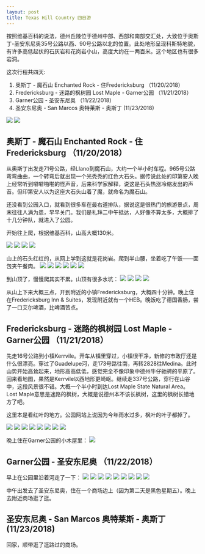 ```yaml
---
layout: post
title: Texas Hill Country 四日游
---
```


按照维基百科的说法，德州丘陵位于德州中部、西部和南部交汇处，大致位于奥斯丁-圣安东尼奥35号公路以西、90号公路以北的位置。此处地形呈现科斯特地貌，有许多高低起伏的石灰岩和花岗岩小山，高度大约在一两百米。这个地区也有很多岩洞。

这次行程共四天:

1. 奥斯丁 - 魔石山 Enchanted Rock - 住Fredericksburg （11/20/2018）
2. Fredericksburg - 迷路的枫树园 Lost Maple - Garner公园 （11/21/2018）
3. Garner公园 - 圣安东尼奥 （11/22/2018）
4. 圣安东尼奥 - San Marcos 奥特莱斯 - 奥斯丁 (11/23/2018)

![](/images/2018-11-23-Hill-Country/hill-country-map-1.jpg)
![](/images/2018-11-23-Hill-Country/hill-country-map-2.jpg)

## 奥斯丁 - 魔石山 Enchanted Rock - 住Fredericksburg （11/20/2018）

从奥斯丁出发走71号公路，经Llano到魔石山，大约一个半小时车程。965号公路弯弯曲曲，一个转弯后就出现一个光秃秃的红色大石头。据传说此处的印第安人晚上经常听到噼噼啪啪的怪声音，后来科学家解释，说这是石头热涨冷缩发出的声音。但印第安人以为这座大石头山着了魔，就命名为魔石山。

还没看到公园入口，就看到很多车在最右道排队，据说这是很热门的旅游景点，周末往往人满为患，早早关门。我们是礼拜二中午抵达，人好像不算太多，大概排了十几分钟队，就进入了公园。

开始往上爬，根据维基百科，山高大概130米。

![](/images/2018-11-23-Hill-Country/DSC_0123.JPG)
![](/images/2018-11-23-Hill-Country/DSC_0130.JPG)
![](/images/2018-11-23-Hill-Country/DSC_0134.JPG)
![](/images/2018-11-23-Hill-Country/DSC_0144.JPG)

山上的石头红红的，从网上学到这就是花岗岩。爬到半山腰，坐着吃了午饭——面包夹午餐肉。
![](/images/2018-11-23-Hill-Country/DSC_0147.JPG)
![](/images/2018-11-23-Hill-Country/DSC_0156.JPG)
![](/images/2018-11-23-Hill-Country/DSC_0161.JPG)
![](/images/2018-11-23-Hill-Country/DSC_0176.JPG)
![](/images/2018-11-23-Hill-Country/DSC_0181.JPG)
![](/images/2018-11-23-Hill-Country/DSC_0185.JPG)

到山顶了，慢慢爬其实不累。山顶有很多水坑：
![](/images/2018-11-23-Hill-Country/DSC_0202.JPG)
![](/images/2018-11-23-Hill-Country/DSC_0225.JPG)
![](/images/2018-11-23-Hill-Country/DSC_0230.JPG)
![](/images/2018-11-23-Hill-Country/DSC_0241.JPG)

从山上下来大概三点，开到附近的小镇Fredericksburg，大概四十分钟。晚上住在Fredericksburg Inn & Suites，发现附近就有一个HEB。晚饭吃了德国香肠，尝了一口艾尔啤酒，比啤酒苦点。

## Fredericksburg - 迷路的枫树园 Lost Maple - Garner公园 （11/21/2018）

先走16号公路到小镇Kerrvile。开车从镇里穿过，小镇很干净，新修的市政厅还是什么很漂亮。穿过了Guadelupe河，走173号路往南，再转2828往Medina。此时山势开始高耸起来，地形高高低低，感觉完全不像印象中德州牛仔驰骋的平原了。回来看地图，果然是Kerrvile以西地形更崎岖。继续走337号公路，穿行在山谷中，这段风景很不错。大概一个半小时到达Lost Maple State Natural Area。Lost Maple意思是迷路的枫树，大概是说德州本不该长枫树，这里的枫树长错地方了吧。

这里本是看红叶的地方。公园网站上说因为今年雨水过多，枫叶的叶子都掉了。

![](/images/2018-11-23-Hill-Country/DSC_0263.JPG)
![](/images/2018-11-23-Hill-Country/DSC_0275.JPG)
![](/images/2018-11-23-Hill-Country/DSC_0281.JPG)
![](/images/2018-11-23-Hill-Country/DSC_0297.JPG)
![](/images/2018-11-23-Hill-Country/DSC_0334.JPG)
![](/images/2018-11-23-Hill-Country/DSC_0336.JPG)
![](/images/2018-11-23-Hill-Country/DSC_0342.JPG)
![](/images/2018-11-23-Hill-Country/DSC_0398.JPG)

晚上住在Garner公园的小木屋里：
![](/images/2018-11-23-Hill-Country/DSC_0406.JPG)

## Garner公园 - 圣安东尼奥 （11/22/2018）
早上在公园里沿着河走了一下：
![](/images/2018-11-23-Hill-Country/DSC_0406.JPG)
![](/images/2018-11-23-Hill-Country/DSC_0438.JPG)
![](/images/2018-11-23-Hill-Country/DSC_0439.JPG)
![](/images/2018-11-23-Hill-Country/DSC_0460.JPG)
![](/images/2018-11-23-Hill-Country/DSC_0463.JPG)
![](/images/2018-11-23-Hill-Country/DSC_0465.JPG)
![](/images/2018-11-23-Hill-Country/DSC_0473.JPG)
![](/images/2018-11-23-Hill-Country/DSC_0477.JPG)
![](/images/2018-11-23-Hill-Country/DSC_0487.JPG)

中午出发去了圣安东尼奥，住在一个商场边上（因为第二天是黑色星期五）。晚上去附近商场逛了逛。

## 圣安东尼奥 - San Marcos 奥特莱斯 - 奥斯丁 (11/23/2018)

回家，顺带逛了逛路过的商场。






